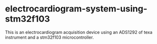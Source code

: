 # electrocardiogram-system-using-stm32f103
This is an electrocardiogram acquisition device using an ADS1292 of texa instrument and a stm32f103 microcontroller.

